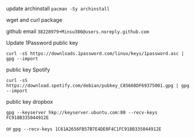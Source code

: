 update archinstall
`pacman -Sy archinstall`

wget and curl package

github email
`38228979+Minsu386@users.noreply.github.com`

Update 1Password public key
```
curl -sS https://downloads.1password.com/linux/keys/1password.asc | gpg --import
```

public key Spotify
```
curl -sS https://download.spotify.com/debian/pubkey_C85668DF69375001.gpg | gpg --import
```

public key dropbox
```
gpg --keyserver hkp://keyserver.ubuntu.com:80 --recv-keys FC918B335044912E

```

or 
`gpg --recv-keys 1C61A2656FB57B7E4DE0F4C1FC918B335044912E`
